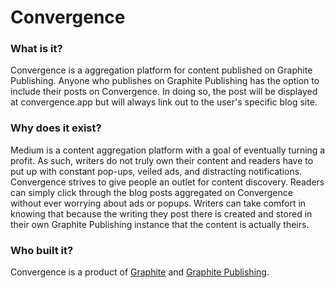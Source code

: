 # Convergence

### What is it?

Convergence is a aggregation platform for content published on Graphite Publishing. Anyone who publishes on Graphite Publishing has the option to include their posts on Convergence. In doing so, the post will be displayed at convergence.app but will always link out to the user's specific blog site. 

### Why does it exist? 

Medium is a content aggregation platform with a goal of eventually turning a profit. As such, writers do not truly own their content and readers have to put up with constant pop-ups, veiled ads, and distracting notifications. Convergence strives to give people an outlet for content discovery. Readers can simply click through the blog posts aggregated on Convergence without ever worrying about ads or popups. Writers can take comfort in knowing that because the writing they post there is created and stored in their own Graphite Publishing instance that the content is actually theirs. 

### Who built it?

Convergence is a product of [Graphite](https://graphitedocs.com) and [Graphite Publishing](https://publishing.graphitedocs.com). 
